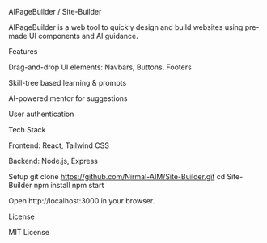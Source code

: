 AIPageBuilder / Site-Builder

AIPageBuilder is a web tool to quickly design and build websites using pre-made UI components and AI guidance.

Features

Drag-and-drop UI elements: Navbars, Buttons, Footers

Skill-tree based learning & prompts

AI-powered mentor for suggestions

User authentication

Tech Stack

Frontend: React, Tailwind CSS

Backend: Node.js, Express

Setup
git clone https://github.com/Nirmal-AIM/Site-Builder.git
cd Site-Builder
npm install
npm start


Open http://localhost:3000 in your browser.

License

MIT License
